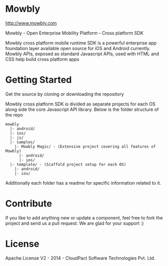 Mowbly
======

http://www.mowbly.com

Mowbly - Open Enterprise Mobility Platform - Cross platform SDK

Mowbly cross platform mobile runtime SDK is a powerful enterprise app foundation layer available open source for iOS and Android currently. Mowbly APIs, exposed as standard Javascript APIs, used with HTML and CSS help build cross platform apps

Getting Started
==========

Get the source by cloning or downloading the repository

Mowbly cross platform SDK is divided as separate projects for each OS along side the core Javascript API library. Below is the folder structure of the repo

    mowbly
      |- android/
      |- ios/
      |- js/
      |- samples/
        |- Mowbly Magic/ - (Extensive project covering all features of Mowbly)
          |- android/
          |- ios/
      |- template/ - (Scaffold project setup for each OS)
        |- android/
        |- ios/

Additionally each folder has a readme for specific information related to it.

Contribute
========

If you like to add anything new or update a component, feel free to fork the project and send us a pull request. We are glad for your support :)

License
=======

Apache License V2 - 2014 - CloudPact Software Technologies Pvt. Ltd.
